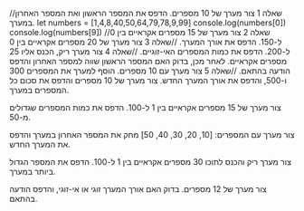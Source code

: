 //שאלה 1 
צור מערך של 10 מספרים. הדפס את המספר הראשון ואת המספר האחרון במערך.
let numbers = [1,4,8,40,50,64,79,78,9,99]
console.log(numbers[0])
console.log(numbers[9])
//שאלה 2 
צור מערך של 15 מספרים אקראיים בין 0 ל-150. הדפס את אורך המערך.
//שאלה 3 
צור מערך של 20 מספרים אקראיים בין 0 ל-200. הדפס את כמות המספרים האי-זוגיים.
//שאלה 4 
צור מערך ריק, הכנס אליו 25 מספרים אקראיים. לאחר מכן, בדוק האם המספר הראשון שווה למספר האחרון והדפס הודעה בהתאם.
//שאלה 5 
צור מערך עם 10 מספרים. הוסף למערך את המספרים 300 ו-500, והדפס את אורך המערך החדש.
צור מערך של 10 מספרים והדפס את סכום כל המספרים במערך.

צור מערך של 15 מספרים אקראיים בין 1 ל-100. הדפס את כמות המספרים שגדולים מ-50.

צור מערך עם המספרים:
[10, 20, 30, 40, 50]
מחק את המספר האחרון במערך והדפס את המערך החדש.

צור מערך ריק והכנס לתוכו 30 מספרים אקראיים בין 1 ל-100. הדפס את המספר הגדול ביותר במערך.

צור מערך של 12 מספרים. בדוק האם אורך המערך זוגי או אי-זוגי, והדפס הודעה בהתאם.








